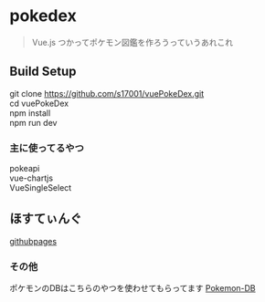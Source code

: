 # pokedex

>  Vue.js つかってポケモン図鑑を作ろうっていうあれこれ

## Build Setup
git clone https://github.com/s17001/vuePokeDex.git <br>
cd vuePokeDex <br>
npm install <br>
npm run dev <br>

### 主に使ってるやつ
pokeapi <br>
vue-chartjs <br>
VueSingleSelect  <br>


## ほすてぃんぐ
[githubpages](https://s17001.github.io/vuePokeDex/dist/#/)

### その他

ポケモンのDBはこちらのやつを使わせてもらってます [Pokemon-DB](https://github.com/fanzeyi/Pokemon-DB)


